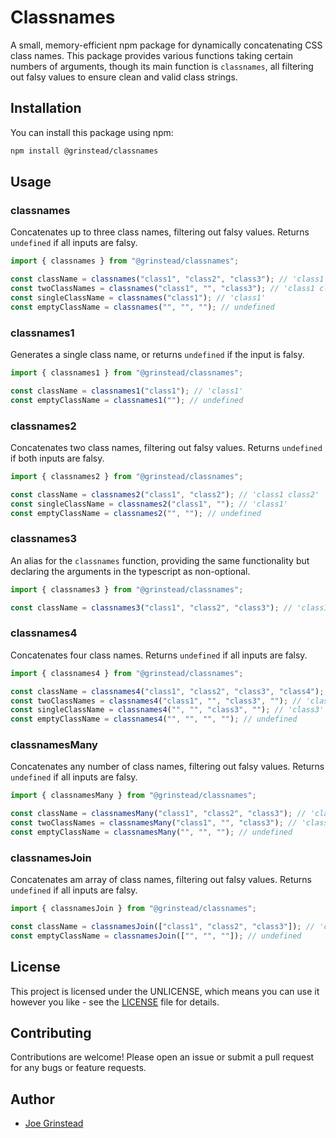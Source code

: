 # Classnames

A small, memory-efficient npm package for dynamically concatenating CSS class names. This package provides various functions taking certain numbers of arguments, though its main function is `classnames`, all filtering out falsy values to ensure clean and valid class strings.

## Installation

You can install this package using npm:

```bash
npm install @grinstead/classnames
```

## Usage

### classnames

Concatenates up to three class names, filtering out falsy values. Returns `undefined` if all inputs are falsy.

```typescript
import { classnames } from "@grinstead/classnames";

const className = classnames("class1", "class2", "class3"); // 'class1 class2 class3'
const twoClassNames = classnames("class1", "", "class3"); // 'class1 class3'
const singleClassName = classnames("class1"); // 'class1'
const emptyClassName = classnames("", "", ""); // undefined
```

### classnames1

Generates a single class name, or returns `undefined` if the input is falsy.

```typescript
import { classnames1 } from "@grinstead/classnames";

const className = classnames1("class1"); // 'class1'
const emptyClassName = classnames1(""); // undefined
```

### classnames2

Concatenates two class names, filtering out falsy values. Returns `undefined` if both inputs are falsy.

```typescript
import { classnames2 } from "@grinstead/classnames";

const className = classnames2("class1", "class2"); // 'class1 class2'
const singleClassName = classnames2("class1", ""); // 'class1'
const emptyClassName = classnames2("", ""); // undefined
```

### classnames3

An alias for the `classnames` function, providing the same functionality but declaring the arguments in the typescript as non-optional.

```typescript
import { classnames3 } from "@grinstead/classnames";

const className = classnames3("class1", "class2", "class3"); // 'class1 class2 class3'
```

### classnames4

Concatenates four class names. Returns `undefined` if all inputs are falsy.

```typescript
import { classnames4 } from "@grinstead/classnames";

const className = classnames4("class1", "class2", "class3", "class4"); // 'class1 class2 class3 class4'
const twoClassNames = classnames4("class1", "", "class3", ""); // 'class1 class3'
const singleClassName = classnames4("", "", "class3", ""); // 'class3'
const emptyClassName = classnames4("", "", "", ""); // undefined
```

### classnamesMany

Concatenates any number of class names, filtering out falsy values. Returns `undefined` if all inputs are falsy.

```typescript
import { classnamesMany } from "@grinstead/classnames";

const className = classnamesMany("class1", "class2", "class3"); // 'class1 class2 class3'
const twoClassNames = classnamesMany("class1", "", "class3"); // 'class1 class3'
const emptyClassName = classnamesMany("", "", ""); // undefined
```

### classnamesJoin

Concatenates am array of class names, filtering out falsy values. Returns `undefined` if all inputs are falsy.

```typescript
import { classnamesJoin } from "@grinstead/classnames";

const className = classnamesJoin(["class1", "class2", "class3"]); // 'class1 class2 class3'
const emptyClassName = classnamesJoin(["", "", ""]); // undefined
```

## License

This project is licensed under the UNLICENSE, which means you can use it however you like - see the [LICENSE](LICENSE) file for details.

## Contributing

Contributions are welcome! Please open an issue or submit a pull request for any bugs or feature requests.

## Author

- [Joe Grinstead](https://github.com/grinstead)
